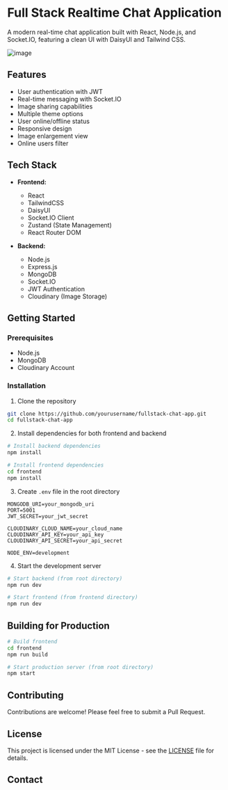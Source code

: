 # Full Stack Realtime Chat Application

A modern real-time chat application built with React, Node.js, and Socket.IO, featuring a clean UI with DaisyUI and Tailwind CSS.

![image](https://github.com/user-attachments/assets/1f8f3aa5-aa68-4ca5-8a4d-c50032faeb4a)





## Features

- User authentication with JWT
- Real-time messaging with Socket.IO
- Image sharing capabilities
- Multiple theme options
- User online/offline status
- Responsive design
- Image enlargement view
- Online users filter

## Tech Stack

- **Frontend:**

  - React
  - TailwindCSS
  - DaisyUI
  - Socket.IO Client
  - Zustand (State Management)
  - React Router DOM

- **Backend:**
  - Node.js
  - Express.js
  - MongoDB
  - Socket.IO
  - JWT Authentication
  - Cloudinary (Image Storage)

## Getting Started

### Prerequisites

- Node.js
- MongoDB
- Cloudinary Account

### Installation

1. Clone the repository

```bash
git clone https://github.com/yourusername/fullstack-chat-app.git
cd fullstack-chat-app
```

2. Install dependencies for both frontend and backend

```bash
# Install backend dependencies
npm install

# Install frontend dependencies
cd frontend
npm install
```

3. Create `.env` file in the root directory

```env
MONGODB_URI=your_mongodb_uri
PORT=5001
JWT_SECRET=your_jwt_secret

CLOUDINARY_CLOUD_NAME=your_cloud_name
CLOUDINARY_API_KEY=your_api_key
CLOUDINARY_API_SECRET=your_api_secret

NODE_ENV=development
```

4. Start the development server

```bash
# Start backend (from root directory)
npm run dev

# Start frontend (from frontend directory)
npm run dev
```

## Building for Production

```bash
# Build frontend
cd frontend
npm run build

# Start production server (from root directory)
npm start
```

## Contributing

Contributions are welcome! Please feel free to submit a Pull Request.

## License

This project is licensed under the MIT License - see the [LICENSE](LICENSE) file for details.

## Contact
